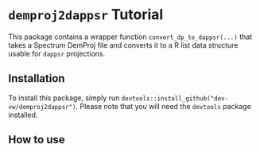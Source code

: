 # `demproj2dappsr` Tutorial

This package contains a wrapper function `convert_dp_to_dappsr(...)` that takes a Spectrum DemProj file and converts it to a R list data structure usable for `dappsr` projections.

## Installation

To install this package, simply run `devtools::install_github("dev-vw/demproj2dappsr")`. Please note that you will need the `devtools` package installed.

## How to use
